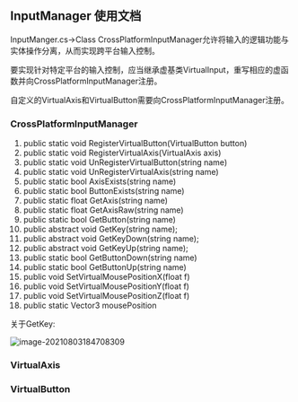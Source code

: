 ## InputManager 使用文档

InputManger.cs->Class CrossPlatformInputManager允许将输入的逻辑功能与实体操作分离，从而实现跨平台输入控制。

要实现针对特定平台的输入控制，应当继承虚基类VirtualInput，重写相应的虚函数并向CrossPlatformInputManager注册。

自定义的VirtualAxis和VirtualButton需要向CrossPlatformInputManager注册。

### CrossPlatformInputManager

1. public static void RegisterVirtualButton(VirtualButton button)
2. public static void RegisterVirtualAxis(VirtualAxis axis)
3. public static void UnRegisterVirtualButton(string name)
4. public static void UnRegisterVirtualAxis(string name)
5. public static bool AxisExists(string name)
6. public static bool ButtonExists(string name)
7. public static float GetAxis(string name)
8. public static float GetAxisRaw(string name)
9. public static bool GetButton(string name)
10. public abstract void GetKey(string name);
11. public abstract void GetKeyDown(string name);
12. public abstract void GetKeyUp(string name);
13. public static bool GetButtonDown(string name)
14. public static bool GetButtonUp(string name)
15. public void SetVirtualMousePositionX(float f)
16. public void SetVirtualMousePositionY(float f)
17. public void SetVirtualMousePositionZ(float f)
18. public static Vector3 mousePosition

关于GetKey:

![image-20210803184708309](C:\Users\Yongp\AppData\Roaming\Typora\typora-user-images\image-20210803184708309.png)

### VirtualAxis

### VirtualButton